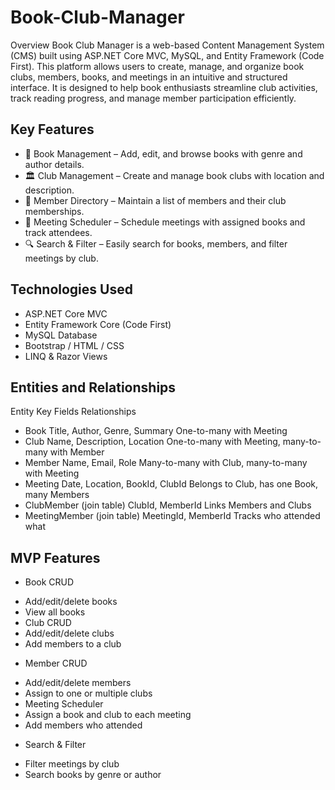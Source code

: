 # Book-Club-Manager

Overview
Book Club Manager is a web-based Content Management System (CMS) built using ASP.NET Core MVC, MySQL, and Entity Framework (Code First). This platform allows users to create, manage, and organize book clubs, members, books, and meetings in an intuitive and structured interface. It is designed to help book enthusiasts streamline club activities, track reading progress, and manage member participation efficiently.

## Key Features
- 📖 Book Management – Add, edit, and browse books with genre and author details.
- 🏛️ Club Management – Create and manage book clubs with location and description.
- 👥 Member Directory – Maintain a list of members and their club memberships.
- 📅 Meeting Scheduler – Schedule meetings with assigned books and track attendees.
- 🔍 Search & Filter – Easily search for books, members, and filter meetings by club.


## Technologies Used
- ASP.NET Core MVC
- Entity Framework Core (Code First)
- MySQL Database
- Bootstrap / HTML / CSS
- LINQ & Razor Views

## Entities and Relationships
Entity	Key Fields	Relationships
- Book	Title, Author, Genre, Summary	One-to-many with Meeting
- Club	Name, Description, Location	One-to-many with Meeting, many-to-many with Member
- Member	Name, Email, Role	Many-to-many with Club, many-to-many with Meeting
- Meeting	Date, Location, BookId, ClubId	Belongs to Club, has one Book, many Members
- ClubMember (join table)	ClubId, MemberId	Links Members and Clubs
- MeetingMember (join table)	MeetingId, MemberId	Tracks who attended what

 ## MVP Features
- Book CRUD
* Add/edit/delete books
* View all books
* Club CRUD
* Add/edit/delete clubs
* Add members to a club

- Member CRUD
* Add/edit/delete members
* Assign to one or multiple clubs
* Meeting Scheduler
* Assign a book and club to each meeting
* Add members who attended

- Search & Filter
* Filter meetings by club
* Search books by genre or author


